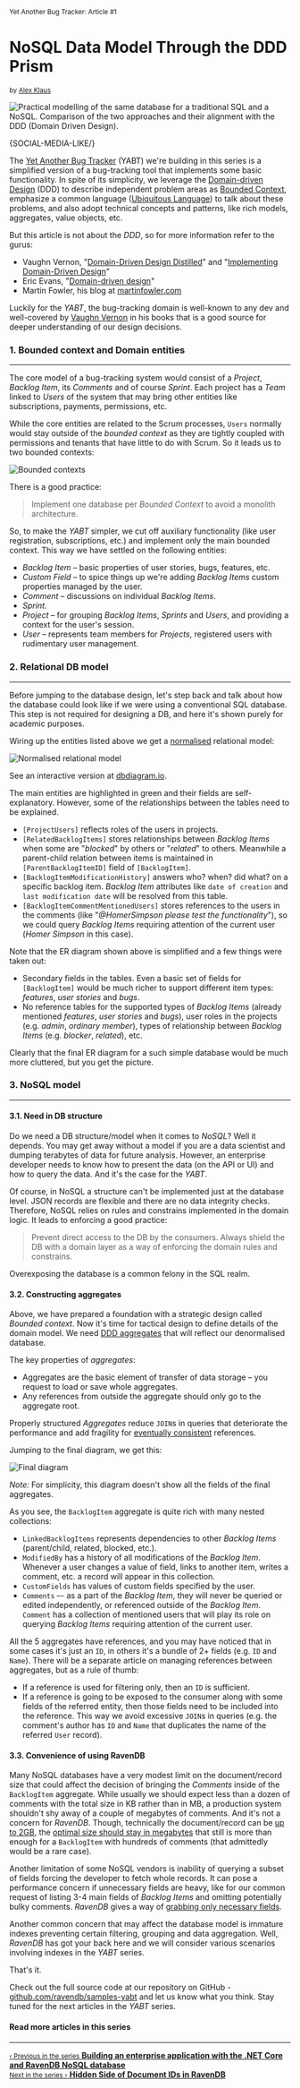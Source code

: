 <p><small class="series-name">Yet Another Bug Tracker: Article #1</small></p>
<h1>NoSQL Data Model Through the DDD Prism</h1>
<small>by <a href="https://alex-klaus.com" target="_blank" rel="nofollow">Alex Klaus</a></small>

![Practical modelling of the same database for a traditional SQL and a NoSQL. Comparison of the two approaches and their alignment with the DDD (Domain Driven Design).](images/nosql-data-model-through-ddd-prism.jpg)

{SOCIAL-MEDIA-LIKE/}

<p>The <a href="https://github.com/ravendb/samples-yabt" target="_blank" rel="nofollow">Yet Another Bug Tracker</a> (YABT) we're building in this series is a simplified version of a bug-tracking tool that implements some basic functionality. In spite of its simplicity, we leverage the <a href="https://en.wikipedia.org/wiki/Domain-driven_design" target="_blank" rel="nofollow">Domain-driven Design</a> (DDD) to describe independent problem areas as <a href="https://martinfowler.com/bliki/BoundedContext.html" target="_blank" rel="nofollow">Bounded Context</a>, emphasize a common language (<a href="https://martinfowler.com/bliki/UbiquitousLanguage.html" target="_blank" rel="nofollow">Ubiquitous Language</a>) to talk about these problems, and also adopt technical concepts and patterns, like rich models, aggregates, value objects, etc.</p>

But this article is not about the *DDD*, so for more information refer to the gurus:

<ul>
    <li class="margin-top-xs">Vaughn Vernon, "<a href="https://www.amazon.com/Domain-Driven-Design-Distilled-Vaughn-Vernon/dp/0134434420" target="_blank" rel="nofollow">Domain-Driven Design Distilled</a>" and "<a href="https://www.amazon.com/gp/product/B00BCLEBN8" target="_blank" rel="nofollow">Implementing Domain-Driven Design</a>"</li>
    <li class="margin-top-xs">Eric Evans, "<a href="https://www.amazon.com/exec/obidos/ASIN/0321125215" target="_blank" rel="nofollow">Domain-driven design</a>"</li>
    <li class="margin-top-xs">Martin Fowler, his blog at <a href="https://martinfowler.com/tags/domain%20driven%20design.html" target="_blank" rel="nofollow">martinfowler.com</a></li>
</ul>

<p>Luckily for the <em>YABT</em>, the bug-tracking domain is well-known to any dev and well-covered by <a href="https://vaughnvernon.co" target="_blank" rel="nofollow">Vaughn Vernon</a> in his books that is a good source for deeper understanding of our design decisions.</p>

### 1. Bounded context and Domain entities
<hr style="border-color:rgba(34,37,43,.15);">

The core model of a bug-tracking system would consist of a *Project*, *Backlog Item*, its *Comments* and of course *Sprint*. Each project has a *Team* linked to *Users* of the system that may bring other entities like subscriptions, payments, permissions, etc.

While the core entities are related to the Scrum processes, `Users` normally would stay outside of the *bounded context* as they are tightly coupled with permissions and tenants that have little to do with Scrum. So it leads us to two bounded contexts:

<div class="margin-top-sm margin-bottom-sm">
    <img src="images/yabt1/1.png" class="img-responsive m-0-auto" alt="Bounded contexts"/>
</div>

There is a good practice:

> Implement one database per *Bounded Context* to avoid a monolith architecture.

So, to make the *YABT* simpler, we cut off auxiliary functionality (like user registration, subscriptions, etc.) and implement only the main bounded context. This way we have settled on the following entities:

<ul>
    <li class="margin-top-xs">
        <em>Backlog Item</em> – basic properties of user stories, bugs, features, etc.
    </li>
    <li class="margin-top-xs">
        <em>Custom Field</em> – to spice things up we're adding <em>Backlog Items</em> custom properties managed by the user.
    </li>
    <li class="margin-top-xs">
        <em>Comment</em> – discussions on individual <em>Backlog Items</em>.
    </li>
    <li class="margin-top-xs">
        <em>Sprint</em>.
    </li>
    <li class="margin-top-xs">
        <em>Project</em> – for grouping <em>Backlog Items</em>, <em>Sprints</em> and <em>Users</em>, and providing a context for the user's session.
    </li>
    <li class="margin-top-xs">
        <em>User</em> – represents team members for <em>Projects</em>, registered users with rudimentary user management.
    </li>
</ul>

### 2. Relational DB model
<hr style="border-color:rgba(34,37,43,.15);">

Before jumping to the database design, let's step back and talk about how the database could look like if we were using a conventional SQL database. This step is not required for designing a DB, and here it's shown purely for academic purposes.

<p>Wiring up the entities listed above we get a <a href="https://en.wikipedia.org/wiki/Database_normalization" target="_blank" rel="nofollow">normalised</a> relational model:

<div class="margin-top-sm margin-bottom-sm">
    <img src="images/yabt1/2.png" class="img-responsive m-0-auto" alt="Normalised relational model"/>
</div>

<p>See an interactive version at <a href="https://dbdiagram.io/d/5f014b310425da461f04411f" target="_blank" rel="nofollow">dbdiagram.io</a>.</p>

The main entities are highlighted in green and their fields are self-explanatory. However, some of the relationships between the tables need to be explained.

<ul>
    <li class="margin-top-xs"><code>[ProjectUsers]</code> reflects roles of the users in projects.</li>
    <li class="margin-top-xs"><code>[RelatedBacklogItems]</code> stores relationships between <em>Backlog Items</em> when some are "<em>blocked</em>" by others or "<em>related</em>" to others. Meanwhile a parent-child relation between items is maintained in <code>[ParentBacklogItemID]</code> field of <code>[BacklogItem]</code>.</li>
    <li class="margin-top-xs"><code>[BacklogItemModificationHistory]</code> answers who? when? did what? on a specific backlog item. <em>Backlog Item</em> attributes like <code>date of creation</code> and <code>last modification date</code> will be resolved from this table.</li>
    <li class="margin-top-xs"><code>[BacklogItemCommentMentionedUsers]</code> stores references to the users in the comments (like "<em>@HomerSimpson please test the functionality</em>"), so we could query <em>Backlog Items</em> requiring attention of the current user (<em>Homer Simpson</em> in this case).</li>
</ul>

Note that the ER diagram shown above is simplified and a few things were taken out:

<ul>
    <li class="margin-top-xs">Secondary fields in the tables. Even a basic set of fields for <code>[BacklogItem]</code> would be much richer to support different item types: <em>features</em>, <em>user stories</em> and <em>bugs</em>.</li>
    <li class="margin-top-xs">No reference tables for the supported types of <em>Backlog Items</em> (already mentioned <em>features</em>, <em>user stories</em> and <em>bugs</em>), user roles in the projects (e.g. <em>admin</em>, <em>ordinary member</em>), types of relationship between <em>Backlog Items</em> (e.g. <em>blocker</em>, <em>related</em>), etc.</li>
</ul>

Clearly that the final ER diagram for a such simple database would be much more cluttered, but you get the picture.

### 3. NoSQL model
<hr style="border-color:rgba(34,37,43,.15);">

#### 3.1. Need in DB structure

Do we need a DB structure/model when it comes to *NoSQL*? Well it depends. You may get away without a model if you are a data scientist and dumping terabytes of data for future analysis. However, an enterprise developer needs to know how to present the data (on the API or UI) and how to query the data. And it's the case for the *YABT*.

Of course, in NoSQL a structure can't be implemented just at the database level. JSON records are flexible and there are no data integrity checks. Therefore, NoSQL relies on rules and constrains implemented in the domain logic. It leads to enforcing a good practice:

> Prevent direct access to the DB by the consumers. Always shield the DB with a domain layer as a way of enforcing the domain rules and constrains.

Overexposing the database is a common felony in the SQL realm.

#### 3.2. Constructing aggregates

<p>Above, we have prepared a foundation with a strategic design called <em>Bounded context</em>. Now it's time for tactical design to define details of the domain model. We need <a href="https://martinfowler.com/bliki/DDD_Aggregate.html" target="_blank" rel="nofollow">DDD aggregates</a> that will reflect our denormalised database.</p>

The key properties of *aggregates*:

<ul>
    <li class="margin-top-xs">Aggregates are the basic element of transfer of data storage – you request to load or save whole aggregates.</li>
    <li class="margin-top-xs">Any references from outside the aggregate should only go to the aggregate root.</li>
</ul>

<p>Properly structured <em>Aggregates</em> reduce <code>JOIN</code>s in queries that deteriorate the performance and add fragility for <a href="https://en.wikipedia.org/wiki/Eventual_consistency" target="_blank" rel="nofollow">eventually consistent</a> references.</p>

Jumping to the final diagram, we get this:

<div class="margin-top-sm margin-bottom-sm">
    <img src="images/yabt1/3.png" class="img-responsive m-0-auto" alt="Final diagram"/>
</div>

*Note:* For simplicity, this diagram doesn't show all the fields of the final aggregates.

As you see, the `BacklogItem` aggregate is quite rich with many nested collections:

<ul>
    <li class="margin-top-xs"><code>LinkedBacklogItems</code> represents dependencies to other <em>Backlog Items</em> (parent/child, related, blocked, etc.).</li>
    <li class="margin-top-xs"><code>ModifiedBy</code> has a history of all modifications of the <em>Backlog Item</em>. Whenever a user changes a value of field, links to another item, writes a comment, etc. a record will appear in this collection.</li>
    <li class="margin-top-xs"><code>CustomFields</code> has values of custom fields specified by the user.</li>
    <li class="margin-top-xs"><code>Comments</code> –- as a part of the <em>Backlog Item</em>, they will never be queried or edited independently, or referenced outside of the <em>Backlog Item</em>. <code>Comment</code> has a collection of mentioned users that will play its role on querying <em>Backlog Items</em> requiring attention of the current user.</li>
</ul>

All the 5 aggregates have references, and you may have noticed that in some cases it's just an `ID`, in others it's a bundle of 2+ fields (e.g. `ID` and `Name`). There will be a separate article on managing references between aggregates, but as a rule of thumb:

<ul>
    <li class="margin-top-xs">If a reference is used for filtering only, then an <code>ID</code> is sufficient.</li>
    <li class="margin-top-xs">If a reference is going to be exposed to the consumer along with some fields of the referred entity, then those fields need to be included into the reference. This way we avoid excessive <code>JOIN</code>s in queries (e.g. the comment's author has <code>ID</code> and <code>Name</code> that duplicates the name of the referred <code>User</code> record).</li>
</ul>

#### 3.3. Convenience of using RavenDB

<p>Many NoSQL databases have a very modest limit on the document/record size that could affect the decision of bringing the <em>Comments</em> inside of the <code>BacklogItem</code> aggregate. While usually we should expect less than a dozen of comments with the total size in KB rather than in MB, a production system shouldn't shy away of a couple of megabytes of comments. And it's not a concern for <em>RavenDB</em>. Though, technically the document/record can be <a href="https://ayende.com/blog/156865/ravendb-net-memory-management-and-variable-size-obese-documents" target="_blank" rel="nofollow">up to 2GB</a>, the <a href="https://stackoverflow.com/a/45031998/968003" target="_blank" rel="nofollow">optimal size should stay in megabytes</a> that still is more than enough for a <code>BacklogItem</code> with hundreds of comments (that admittedly would be a rare case).

Another limitation of some NoSQL vendors is inability of querying a subset of fields forcing the developer to fetch whole records. It can pose a performance concern if unnecessary fields are heavy, like for our common request of listing 3-4 main fields of <em>Backlog Items</em> and omitting potentially bulky comments. <em>RavenDB</em> gives a way of <a href="https://ravendb.net/docs/article-page/latest/csharp/client-api/session/querying/how-to-project-query-results">grabbing only necessary fields</a>.</p>

Another common concern that may affect the database model is immature indexes preventing certain filtering, grouping and data aggregation. Well, <em>RavenDB</em> has got your back here and we will consider various scenarios involving indexes in the *YABT* series.

That's it.

<p>Check out the full source code at our repository on GitHub - <a href="https://github.com/ravendb/samples-yabt" target="_blank" rel="nofollow">github.com/ravendb/samples-yabt</a> and let us know what you think. Stay tuned for the next articles in the <em>YABT</em> series.</p>

<h4 class="margin-top">Read more articles in this series</h4>
<hr style="border-color:rgba(34,37,43,.15);">
<div class="series-nav">
    <a href="https://ravendb.net/articles/building-application-with-net-core-and-ravendb-nosql-database">
        <div class="nav-btn margin-bottom-xs">
            <small>‹ Previous in the series</small>
            <strong class="previous">Building an enterprise application with the .NET Core and RavenDB NoSQL database</strong>
        </div>
    </a>
    <a href="https://ravendb.net/articles/hidden-side-of-document-ids-in-ravendb">
        <div class="nav-btn margin-bottom-xs">
            <small>Next in the series ›</small>
            <strong class="next">Hidden Side of Document IDs in RavenDB</strong>
        </div>
    </a>
</div>